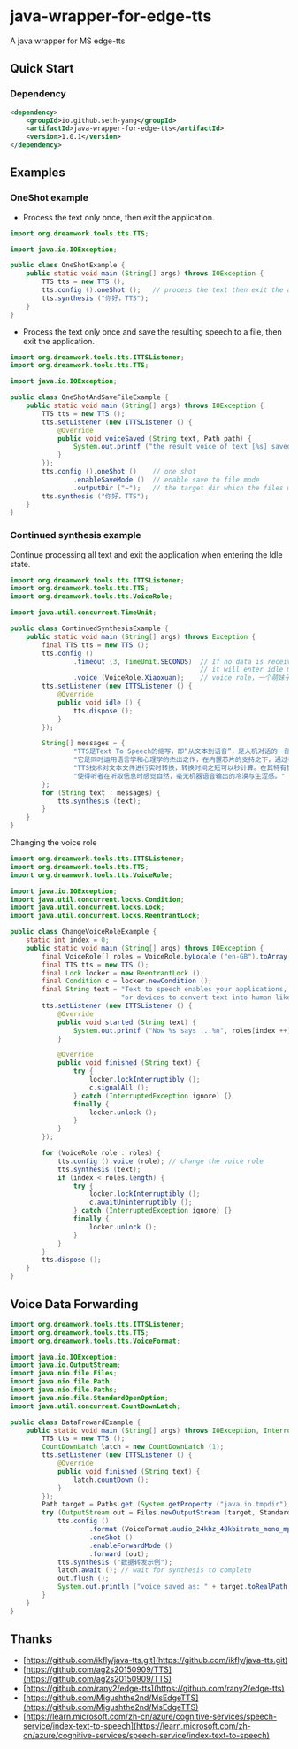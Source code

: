 # java-wrapper-for-edge-tts
A java wrapper for MS edge-tts

## Quick Start
### Dependency
```xml
<dependency>
    <groupId>io.github.seth-yang</groupId>
    <artifactId>java-wrapper-for-edge-tts</artifactId>
    <version>1.0.1</version>
</dependency>
```
## Examples

### OneShot example

- Process the text only once, then exit the application.
```java
import org.dreamwork.tools.tts.TTS;

import java.io.IOException;

public class OneShotExample {
    public static void main (String[] args) throws IOException {
        TTS tts = new TTS ();
        tts.config ().oneShot ();   // process the text then exit the application.
        tts.synthesis ("你好，TTS");
    }
}
```

- Process the text only once and save the resulting speech to a file, then exit the application.
```java
import org.dreamwork.tools.tts.ITTSListener;
import org.dreamwork.tools.tts.TTS;

import java.io.IOException;

public class OneShotAndSaveFileExample {
    public static void main (String[] args) throws IOException {
        TTS tts = new TTS ();
        tts.setListener (new ITTSListener () {
            @Override
            public void voiceSaved (String text, Path path) {
                System.out.printf ("the result voice of text [%s] saved in %s%n", text, path);
            }
        });
        tts.config ().oneShot ()    // one shot
                .enableSaveMode ()  // enable save to file mode
                .outputDir ("~");   // the target dir which the files will be saved
        tts.synthesis ("你好，TTS");
    }
}
```

### Continued synthesis example
Continue processing all text and exit the application when entering the Idle state.
```java
import org.dreamwork.tools.tts.ITTSListener;
import org.dreamwork.tools.tts.TTS;
import org.dreamwork.tools.tts.VoiceRole;

import java.util.concurrent.TimeUnit;

public class ContinuedSynthesisExample {
    public static void main (String[] args) throws Exception {
        final TTS tts = new TTS ();
        tts.config ()
                .timeout (3, TimeUnit.SECONDS)  // If no data is received from the server after this time, 
                                                // it will enter idle mode
                .voice (VoiceRole.Xiaoxuan);    // voice role，一个萌妹子. A cute chinese girl.
        tts.setListener (new ITTSListener () {
            @Override
            public void idle () {
                tts.dispose ();
            }
        });

        String[] messages = {
                "TTS是Text To Speech的缩写，即“从文本到语音”，是人机对话的一部分，让机器能够说话",
                "它是同时运用语言学和心理学的杰出之作，在内置芯片的支持之下，通过神经网络的设计，把文字智能地转化为自然语音流。",
                "TTS技术对文本文件进行实时转换，转换时间之短可以秒计算。在其特有智能语音控制器作用下，文本输出的语音音律流畅，",
                "使得听者在听取信息时感觉自然，毫无机器语音输出的冷漠与生涩感。"
        };
        for (String text : messages) {
            tts.synthesis (text);
        }
    }
}
```
Changing the voice role
```java
import org.dreamwork.tools.tts.ITTSListener;
import org.dreamwork.tools.tts.TTS;
import org.dreamwork.tools.tts.VoiceRole;

import java.io.IOException;
import java.util.concurrent.locks.Condition;
import java.util.concurrent.locks.Lock;
import java.util.concurrent.locks.ReentrantLock;

public class ChangeVoiceRoleExample {
    static int index = 0;
    public static void main (String[] args) throws IOException {
        final VoiceRole[] roles = VoiceRole.byLocale ("en-GB").toArray (new VoiceRole[0]);
        final TTS tts = new TTS ();
        final Lock locker = new ReentrantLock ();
        final Condition c = locker.newCondition ();
        final String text = "Text to speech enables your applications, tools, " +
                            "or devices to convert text into human like synthesized speech.";
        tts.setListener (new ITTSListener () {
            @Override
            public void started (String text) {
                System.out.printf ("Now %s says ...%n", roles[index ++]);
            }

            @Override
            public void finished (String text) {
                try {
                    locker.lockInterruptibly ();
                    c.signalAll ();
                } catch (InterruptedException ignore) {}
                finally {
                    locker.unlock ();
                }
            }
        });

        for (VoiceRole role : roles) {
            tts.config ().voice (role); // change the voice role
            tts.synthesis (text);
            if (index < roles.length) {
                try {
                    locker.lockInterruptibly ();
                    c.awaitUninterruptibly ();
                } catch (InterruptedException ignore) {}
                finally {
                    locker.unlock ();
                }
            }
        }
        tts.dispose ();
    }
}
```

## Voice Data Forwarding
```java
import org.dreamwork.tools.tts.ITTSListener;
import org.dreamwork.tools.tts.TTS;
import org.dreamwork.tools.tts.VoiceFormat;

import java.io.IOException;
import java.io.OutputStream;
import java.nio.file.Files;
import java.nio.file.Path;
import java.nio.file.Paths;
import java.nio.file.StandardOpenOption;
import java.util.concurrent.CountDownLatch;

public class DataFrowardExample {
    public static void main (String[] args) throws IOException, InterruptedException {
        TTS tts = new TTS ();
        CountDownLatch latch = new CountDownLatch (1);
        tts.setListener (new ITTSListener () {
            @Override
            public void finished (String text) {
                latch.countDown ();
            }
        });
        Path target = Paths.get (System.getProperty ("java.io.tmpdir"), "forwarding.mp3");
        try (OutputStream out = Files.newOutputStream (target, StandardOpenOption.CREATE)) {
            tts.config ()
                    .format (VoiceFormat.audio_24khz_48kbitrate_mono_mp3)
                    .oneShot ()
                    .enableForwardMode ()
                    .forward (out);
            tts.synthesis ("数据转发示例");
            latch.await (); // wait for synthesis to complete
            out.flush ();
            System.out.println ("voice saved as: " + target.toRealPath ());
        }
    }
}
```

## Thanks
- [https://github.com/ikfly/java-tts.git](https://github.com/ikfly/java-tts.git)
- [https://github.com/ag2s20150909/TTS](https://github.com/ag2s20150909/TTS)
- [https://github.com/rany2/edge-tts](https://github.com/rany2/edge-tts)
- [https://github.com/Migushthe2nd/MsEdgeTTS](https://github.com/Migushthe2nd/MsEdgeTTS)
- [https://learn.microsoft.com/zh-cn/azure/cognitive-services/speech-service/index-text-to-speech](https://learn.microsoft.com/zh-cn/azure/cognitive-services/speech-service/index-text-to-speech)

